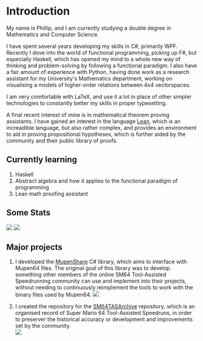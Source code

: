 # Introduction

My name is Phillip, and I am currently studying a double degree in Mathematics and Computer Science. 

I have spent several years developing my skills in C#, primarily WPF.
Recently I dove into the world of functional programming, picking up F#, but especially Haskell, which has opened my mind to a whole new way of thinking and problem-solving by following a functional paradigm.
I also have a fair amount of experience with Python, having done work as a research assistant for my University's Mathematics department, working on visualising a models of higher-order relations between 4x4 vectorspaces.

I am very comfortable with LaTeX, and use it a lot in place of other simpler technologies to constantly better my skills in proper typesetting.

A final recent interest of mine is in mathematical theorem proving assistants. I have gained an interest in the language [Lean](https://leanprover.github.io), which is an increadible language, but also rather complex, and provides an environment to aid in proving propositional hypotheses, which is further aided by the community and their public library of proofs.

## Currently learning

1. Haskell
2. Abstract algebra and how it applies to the functional paradigm of programming
3. Lean math proofing assistant

## Some Stats

<img src="https://github-readme-stats.vercel.app/api?username=timetravelpenguin&count_private=true&&show_icons=true&theme=monokai&icon_color=0da2ff"/>

<img src="https://github-readme-stats.vercel.app/api/top-langs/?username=timetravelpenguin&theme=monokai&langs_count=10&hide=html,javascript,css,scss,shell,dockerfile,ruby,c,batchfile"/>

## Major projects

1. I developed the [MupenSharp](https://github.com/TimeTravelPenguin/MupenSharp) C# library, which aims to interface with Mupen64 files. The original goal of this library was to develop something other members of the online SM64 Tool-Assisted Speedrunning community can use and implement into their projects, without needing to continuously reimplement the tools to work with the binary files used by Mupen64.
<a href="https://github.com/TimeTravelPenguin/MupenSharp"><img src="https://github-readme-stats.vercel.app/api/pin/?username=timetravelpenguin&theme=monokai&icon_color=0da2ff&repo=mupensharp"/></a>  


2. I created the repository for the [SM64TASArchive](https://github.com/TimeTravelPenguin/SM64TASArchive) repository, which is an organised record of Super Mario 64 Tool-Assisted Speedruns, in order to preserver the historical accuracy or development and improvements set by the community.  
<a href="https://github.com/TimeTravelPenguin/SM64TASArchive"><img src="https://github-readme-stats.vercel.app/api/pin/?username=timetravelpenguin&theme=monokai&icon_color=0da2ff&repo=sm64tasarchive"/></a>
